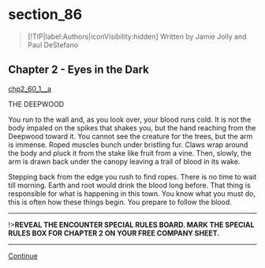 
# section_86

>[!TIP|label:Authors|iconVisibility:hidden]
>Written by Jamie Jolly and Paul DeStefano

## Chapter 2 - Eyes in the Dark

[chp2_60_1__a](../../decomp/app/src/main/res/raw/chp2_60_1__a.mp3 ':include :type=audio')

THE DEEPWOOD

You run to the wall and, as you look over, your blood runs cold. It is not the body impaled on the spikes that shakes you, but the hand reaching from the Deepwood toward it. You cannot see the creature for the trees, but the arm is immense. Roped muscles bunch under bristling fur. Claws wrap around the body and pluck it from the stake like fruit from a vine. Then, slowly, the arm is drawn back under the canopy leaving a trail of blood in its wake.

Stepping back from the edge you rush to find ropes. There is no time to wait till morning. Earth and root would drink the blood long before. That thing is responsible for what is happening in this town. You know what you must do, this is often how these things begin. You prepare to follow the blood.

---

!>**REVEAL THE ENCOUNTER SPECIAL RULES BOARD. MARK THE SPECIAL RULES BOX FOR CHAPTER 2 ON YOUR FREE COMPANY SHEET.** 

---

[Continue](output/chapter2/section_87.md)


